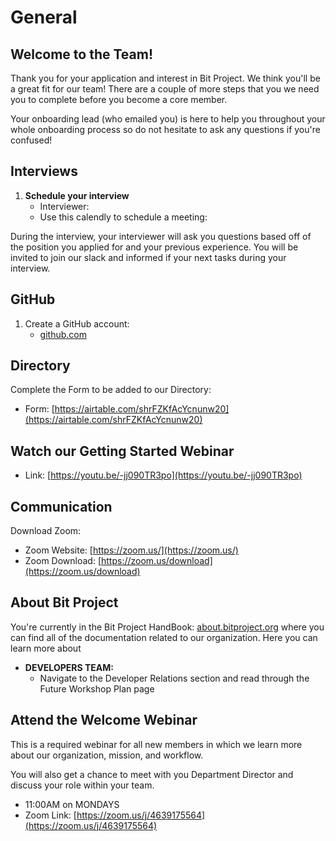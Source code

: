 # General

## Welcome to the Team!

Thank you for your application and interest in Bit Project. We think you'll be a great fit for our team! There are a couple of more steps that you we need you to complete before you become a core member.

Your onboarding lead \(who emailed you\) is here to help you throughout your whole onboarding process so do not hesitate to ask any questions if you're confused!

## Interviews

1. **Schedule your interview**
   * Interviewer:
   * Use this calendly to schedule a meeting:

During the interview, your interviewer will ask you questions based off of the position you applied for and your previous experience. You will be invited to join our slack and informed if your next tasks during your interview.

## GitHub

1. Create a GitHub account:
   * [github.com](http://github.com/)

## Directory

Complete the Form to be added to our Directory:

* Form: [https://airtable.com/shrFZKfAcYcnunw20](https://airtable.com/shrFZKfAcYcnunw20)

## Watch our Getting Started Webinar

* Link: [https://youtu.be/-jj090TR3po](https://youtu.be/-jj090TR3po)

## Communication

Download Zoom:

* Zoom Website: [https://zoom.us/](https://zoom.us/)
* Zoom Download: [https://zoom.us/download](https://zoom.us/download)

## About Bit Project

You're currently in the Bit Project HandBook: [about.bitproject.org](http://about.bitproject.org/) where you can find all of the documentation related to our organization. Here you can learn more about

* **DEVELOPERS TEAM:**
  * Navigate to the Developer Relations section and read through the Future Workshop Plan page

## Attend the Welcome Webinar

This is a required webinar for all new members in which we learn more about our organization, mission, and workflow.

You will also get a chance to meet with you Department Director and discuss your role within your team.

* 11:00AM on MONDAYS
* Zoom Link: [https://zoom.us/j/4639175564](https://zoom.us/j/4639175564)

